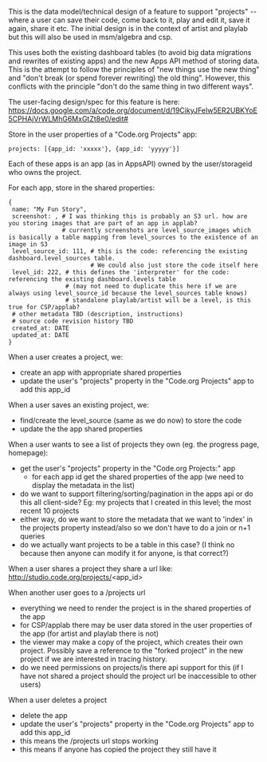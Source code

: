 This is the data model/technical design of a feature to support "projects" -- where a user can save their code, come back to it, play and edit it, save it again, share it etc. The initial design is in the context of artist and playlab but this will also be used in msm/algebra and csp.

This uses both the existing dashboard tables (to avoid big data migrations and rewrites of existing apps) and the new Apps API method of storing data. This is the attempt to follow the principles of "new things use the new thing" and "don't break (or spend forever rewriting) the old thing". However, this conflicts with the principle "don't do the same thing in two different ways".

The user-facing design/spec for this feature is here: https://docs.google.com/a/code.org/document/d/19CikyJFeIw5ER2UBKYoE5CPHAjVrWLMhG6MxGtZt8e0/edit#

Store in the user properties of a "Code.org Projects" app:
````
projects: [{app_id: 'xxxxx'}, {app_id: 'yyyyy'}]
````
Each of these apps is an app (as in AppsAPI) owned by the user/storageid who owns the project.

For each app, store in the shared properties:
````
{
 name: "My Fun Story",
 screenshot: , # I was thinking this is probably an S3 url. how are you storing images that are part of an app in applab?
               # currently screenshots are level_source_images which is basically a table mapping from level_sources to the existence of an image in S3
 level_source_id: 111, # this is the code: referencing the existing dashboard.level_sources table.
                       # We could also just store the code itself here
 level_id: 222, # this defines the 'interpreter' for the code: referencing the existing dashboard.levels table
                # (may not need to duplicate this here if we are always using level_source_id because the level_sources table knows)
                # standalone playlab/artist will be a level, is this true for CSP/applab?
 # other metadata TBD (description, instructions)
 # source code revision history TBD
 created_at: DATE
 updated_at: DATE
} 
````
When a user creates a project, we:
 * create an app with appropriate shared properties
 * update the user's "projects" property in the "Code.org Projects" app to add this app_id

When a user saves an existing project, we:
 * find/create the level_source (same as we do now) to store the code
 * update the the app shared properties

When a user wants to see a list of projects they own (eg. the progress page, homepage):
 * get the user's "projects" property in the "Code.org Projects:" app
    * for each app id get the shared properties of the app (we need to display the metadata in the list)
 * do we want to support filtering/sorting/pagination in the apps api or do this all client-side? Eg: my projects that I created in this level; the most recent 10 projects
 * either way, do we want to store the metadata that we want to 'index' in the projects property instead/also so we don't have to do a join or n+1 queries
 * do we actually want projects to be a table in this case? (I think no because then anyone can modify it for anyone, is that correct?)

When a user shares a project they share a url like: http://studio.code.org/projects/<app_id>

When another user goes to a /projects url
 * everything we need to render the project is in the shared properties of the app
 * for CSP/applab there may be user data stored in the user properties of the app (for artist and playlab there is not)
 * the viewer may make a copy of the project, which creates their own project. Possibly save a reference to the "forked project" in the new project if we are interested in tracing history.
 * do we need permissions on projects/is there api support for this (if I have not shared a project should the project url be inaccessible to other users)

When a user deletes a project
 * delete the app
 * update the user's "projects" property in the "Code.org Projects" app to add this app_id
 * this means the /projects url stops working
 * this means if anyone has copied the project they still have it
